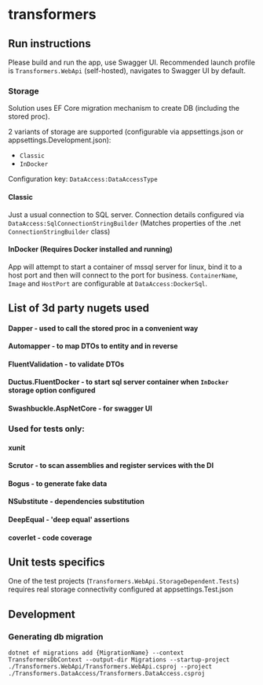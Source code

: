 # transformers

## Run instructions
Please build and run the app, use Swagger UI.
Recommended launch profile is `Transformers.WebApi` (self-hosted), navigates to Swagger UI by default. 

### Storage
Solution uses EF Core migration mechanism to create DB (including the stored proc).

2 variants of storage are supported (configurable via appsettings.json or appsettings.Development.json):
- `Classic`
- `InDocker`

Configuration key: `DataAccess:DataAccessType`
  
#### Classic
Just a usual connection to SQL server. Connection details configured via `DataAccess:SqlConnectionStringBuilder` (Matches properties of the .net `ConnectionStringBuilder` class)

#### InDocker (Requires Docker installed and running)
App will attempt to start a container of mssql server for linux, bind it to a host port and then will connect to the port for business.
`ContainerName`, `Image` and `HostPort` are configurable at `DataAccess:DockerSql`.

## List of 3d party nugets used
#### Dapper - used to call the stored proc in a convenient way
#### Automapper - to map DTOs to entity and in reverse
#### FluentValidation - to validate DTOs
#### Ductus.FluentDocker - to start sql server container when `InDocker` storage option configured
#### Swashbuckle.AspNetCore - for swagger UI

### Used for tests only:
#### xunit
#### Scrutor - to scan assemblies and register services with the DI
#### Bogus - to generate fake data
#### NSubstitute - dependencies substitution
#### DeepEqual - 'deep equal' assertions
#### coverlet - code coverage

## Unit tests specifics
One of the test projects (`Transformers.WebApi.StorageDependent.Tests`) requires real storage connectivity configured at appsettings.Test.json

## Development
### Generating db migration
```
dotnet ef migrations add {MigrationName} --context TransformersDbContext --output-dir Migrations --startup-project ./Transformers.WebApi/Transformers.WebApi.csproj --project ./Transformers.DataAccess/Transformers.DataAccess.csproj
```
